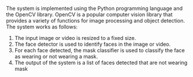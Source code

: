 The system is implemented using the Python programming language and the OpenCV
library. OpenCV is a popular computer vision library that provides a variety of
functions for image processing and object detection.
The system works as follows:
1. The input image or video is resized to a fixed size.
2. The face detector is used to identify faces in the image or video.
3. For each face detected, the mask classifier is used to classify the face as wearing
or not wearing a mask.
4. The output of the system is a list of faces detected that are not wearing mask
       


